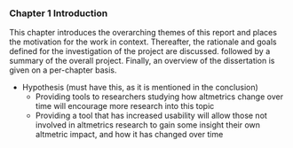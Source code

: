 ### Chapter 1 Introduction

This chapter introduces the overarching themes of this report and places the motivation for the work in context. Thereafter, the rationale and goals defined for the investigation of the project are discussed. followed by a summary of the overall project. Finally, an overview of the dissertation is given on a per-chapter basis.

<!-- Your words begin here at the high level, then dive into detail in sections and subsections... -->

* Hypothesis (must have this, as it is mentioned in the conclusion)
	* Providing tools to researchers studying how altmetrics change over time will encourage more research into this topic
	* Providing a tool that has increased usability will allow those not involved in altmetrics research to gain some insight their own altmetric impact, and how it has changed over time